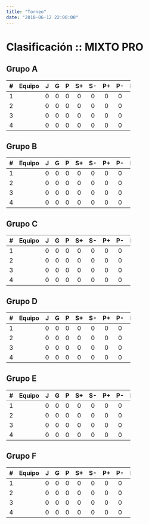 ```yaml
---
title: "Torneo"
date: "2018-06-12 22:00:00"
---
```



<style>
table {
    width: 66%;
	min-width: 256px;
}
</style>

# Clasificación :: MIXTO PRO

## Grupo A

\# 	 | Equipo 				 	 | J   | G 	 | P   | S+  | S-  | P+  | P-  | Ptos.
:---:| ------					 |:---:|:---:|:---:|:---:|:---:|:---:|:---:| :---:
1  	 |  	 					 | 0   | 0 	 | 0   | 0   | 0   | 0   | 0   | 0
2  	 |  		 	 			 | 0   | 0 	 | 0   | 0   | 0   | 0   | 0   | 0
3  	 |  	 	 	 			 | 0   | 0 	 | 0   | 0   | 0   | 0   | 0   | 0
4  	 |  		 	 			 | 0   | 0 	 | 0   | 0   | 0   | 0   | 0   | 0

## Grupo B

\# 	 | Equipo 				 	 | J   | G 	 | P   | S+  | S-  | P+  | P-  | Ptos.
:---:| ------					 |:---:|:---:|:---:|:---:|:---:|:---:|:---:| :---:
1  	 |  	 					 | 0   | 0 	 | 0   | 0   | 0   | 0   | 0   | 0
2  	 |  		 	 			 | 0   | 0 	 | 0   | 0   | 0   | 0   | 0   | 0
3  	 |  	 	 	 			 | 0   | 0 	 | 0   | 0   | 0   | 0   | 0   | 0
4  	 |  		 	 			 | 0   | 0 	 | 0   | 0   | 0   | 0   | 0   | 0

## Grupo C

\# 	 | Equipo 				 	 | J   | G 	 | P   | S+  | S-  | P+  | P-  | Ptos.
:---:| ------					 |:---:|:---:|:---:|:---:|:---:|:---:|:---:| :---:
1  	 |  	 					 | 0   | 0 	 | 0   | 0   | 0   | 0   | 0   | 0
2  	 |  		 	 			 | 0   | 0 	 | 0   | 0   | 0   | 0   | 0   | 0
3  	 |  	 	 	 			 | 0   | 0 	 | 0   | 0   | 0   | 0   | 0   | 0
4  	 |  		 	 			 | 0   | 0 	 | 0   | 0   | 0   | 0   | 0   | 0

## Grupo D

\# 	 | Equipo 				 	 | J   | G 	 | P   | S+  | S-  | P+  | P-  | Ptos.
:---:| ------					 |:---:|:---:|:---:|:---:|:---:|:---:|:---:| :---:
1  	 |  	 					 | 0   | 0 	 | 0   | 0   | 0   | 0   | 0   | 0
2  	 |  		 	 			 | 0   | 0 	 | 0   | 0   | 0   | 0   | 0   | 0
3  	 |  	 	 	 			 | 0   | 0 	 | 0   | 0   | 0   | 0   | 0   | 0
4  	 |  		 	 			 | 0   | 0 	 | 0   | 0   | 0   | 0   | 0   | 0

## Grupo E

\# 	 | Equipo 				 	 | J   | G 	 | P   | S+  | S-  | P+  | P-  | Ptos.
:---:| ------					 |:---:|:---:|:---:|:---:|:---:|:---:|:---:| :---:
1  	 |  	 					 | 0   | 0 	 | 0   | 0   | 0   | 0   | 0   | 0
2  	 |  		 	 			 | 0   | 0 	 | 0   | 0   | 0   | 0   | 0   | 0
3  	 |  	 	 	 			 | 0   | 0 	 | 0   | 0   | 0   | 0   | 0   | 0
4  	 |  		 	 			 | 0   | 0 	 | 0   | 0   | 0   | 0   | 0   | 0

## Grupo F

\# 	 | Equipo 				 	 | J   | G 	 | P   | S+  | S-  | P+  | P-  | Ptos.
:---:| ------					 |:---:|:---:|:---:|:---:|:---:|:---:|:---:| :---:
1  	 |  	 					 | 0   | 0 	 | 0   | 0   | 0   | 0   | 0   | 0
2  	 |  		 	 			 | 0   | 0 	 | 0   | 0   | 0   | 0   | 0   | 0
3  	 |  	 	 	 			 | 0   | 0 	 | 0   | 0   | 0   | 0   | 0   | 0
4  	 |  		 	 			 | 0   | 0 	 | 0   | 0   | 0   | 0   | 0   | 0
